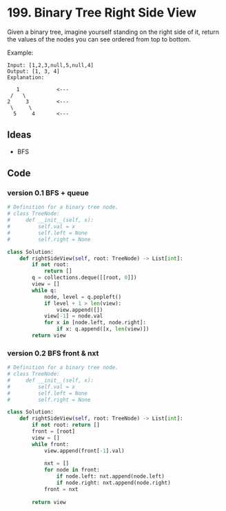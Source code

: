 # 199. Binary Tree Right Side View


Given a binary tree, imagine yourself standing on the right side of it, return the values of the nodes you can see ordered from top to bottom.

Example:

```
Input: [1,2,3,null,5,null,4]
Output: [1, 3, 4]
Explanation:

   1            <---
 /   \
2     3         <---
 \     \
  5     4       <---

```

## Ideas

- BFS

## Code 
  
### version 0.1  BFS + queue 
 
``` python
# Definition for a binary tree node.
# class TreeNode:
#     def __init__(self, x):
#         self.val = x
#         self.left = None
#         self.right = None

class Solution:
    def rightSideView(self, root: TreeNode) -> List[int]:
        if not root:
            return []
        q = collections.deque([[root, 0]])
        view = []
        while q: 
            node, level = q.popleft()
            if level + 1 > len(view):
                view.append([])
            view[-1] = node.val
            for x in [node.left, node.right]:
                if x: q.append([x, len(view)])
        return view
```  

### version 0.2 BFS front & nxt 

``` python
# Definition for a binary tree node.
# class TreeNode:
#     def __init__(self, x):
#         self.val = x
#         self.left = None
#         self.right = None

class Solution:
    def rightSideView(self, root: TreeNode) -> List[int]:
        if not root: return []
        front = [root]
        view = []
        while front:
            view.append(front[-1].val)
            
            nxt = []
            for node in front: 
                if node.left: nxt.append(node.left)
                if node.right: nxt.append(node.right)
            front = nxt 
            
        return view 
```